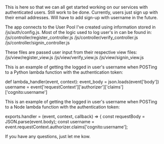 This is here so that we can all get started working on our services with authenticated users.
Still work to be done.  Currently, users just sign up with their email addresses.  Will have to add
sign-up with username in the future.

The app connects to the User Pool I've created using information stored in /js/auth/config.js.
Most of the logic used to log user's in can be found in:
	/js/controller/register_controller.js
	/js/controller/verify_controller.js
	/js/controller/signin_controller.js

These files are passed user input from their respective view files:
	/js/view/register_view.js
	/js/view/verify_view.js
	/js/view/signin_view.js


This is an example of getting the logged in user's username when POSTing to a Python lambda
function with the authentication token:

def lambda_handler(event, context):
    event_body = json.loads(event['body'])
    username = event['requestContext']['authorizer']['claims']['cognito:username']


This is an example of getting the logged in user's username when POSTing to a Node lambda
function with the authentication token:

exports.handler = (event, context, callback) => {
    const requestBody = JSON.parse(event.body);
    const username = event.requestContext.authorizer.claims['cognito:username'];


If you have any questions, just let me kow.
